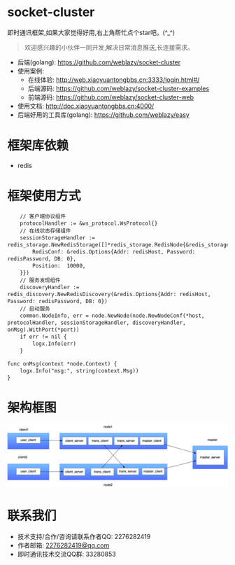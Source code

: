 # socket-cluster
即时通讯框架,如果大家觉得好用,右上角帮忙点个star吧。(^_^)
> 欢迎感兴趣的小伙伴一同开发,解决日常消息推送,长连接需求。
- 后端(golang): https://github.com/weblazy/socket-cluster
- 使用案例:	
    - 在线体验: http://web.xiaoyuantongbbs.cn:3333/login.html#/
 	- 后端源码: https://github.com/weblazy/socket-cluster-examples
	- 前端源码: https://github.com/weblazy/socket-cluster-web
- 使用文档: http://doc.xiaoyuantongbbs.cn:4000/
- 后端好用的工具库(golang): https://github.com/weblazy/easy
# 框架库依赖
- redis

# 框架使用方式
```
	// 客户端协议组件
	protocolHandler := &ws_protocol.WsProtocol{}
	// 在线状态存储组件
	sessionStorageHandler := redis_storage.NewRedisStorage([]*redis_storage.RedisNode{&redis_storage.RedisNode{
		RedisConf: &redis.Options{Addr: redisHost, Password: redisPassword, DB: 0},
		Position:  10000,
	}})
    // 服务发现组件
	discoveryHandler := redis_discovery.NewRedisDiscovery(&redis.Options{Addr: redisHost, Password: redisPassword, DB: 0})
	// 启动服务
	common.NodeInfo, err = node.NewNode(node.NewNodeConf(*host, protocolHandler, sessionStorageHandler, discoveryHandler, onMsg).WithPort(*port))
	if err != nil {
		logx.Info(err)
	}
```
```
func onMsg(context *node.Context) {
	logx.Info("msg:", string(context.Msg))
}
```

# 架构框图
![scheme 1](pic/websocket.png)

# 联系我们
- 技术支持/合作/咨询请联系作者QQ: 2276282419
- 作者邮箱: 2276282419@qq.com
- 即时通讯技术交流QQ群: 33280853
